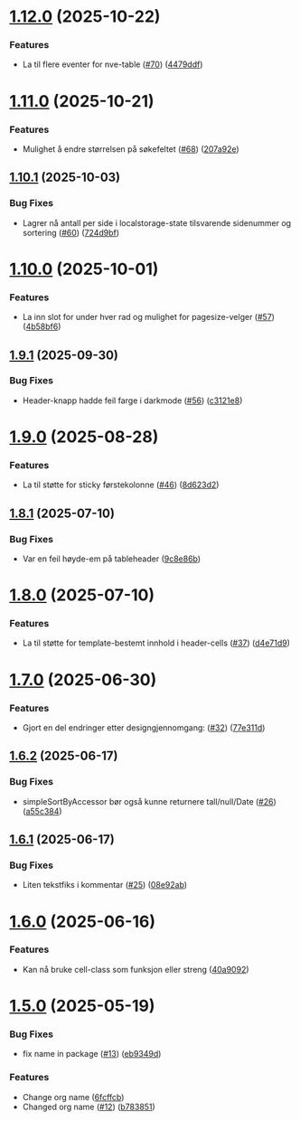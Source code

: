 # [1.12.0](https://github.com/NVE/nve-vue-components/compare/v1.11.0...v1.12.0) (2025-10-22)


### Features

* La til flere eventer for nve-table ([#70](https://github.com/NVE/nve-vue-components/issues/70)) ([4479ddf](https://github.com/NVE/nve-vue-components/commit/4479ddf5592709d617cd7972890223bfb65ac1b1))

# [1.11.0](https://github.com/NVE/nve-vue-components/compare/v1.10.1...v1.11.0) (2025-10-21)


### Features

* Mulighet å endre størrelsen på søkefeltet ([#68](https://github.com/NVE/nve-vue-components/issues/68)) ([207a92e](https://github.com/NVE/nve-vue-components/commit/207a92ef89e0955d3123beff3f72f44955db6c8a))

## [1.10.1](https://github.com/NVE/nve-vue-components/compare/v1.10.0...v1.10.1) (2025-10-03)


### Bug Fixes

* Lagrer nå antall per side i localstorage-state tilsvarende sidenummer og sortering ([#60](https://github.com/NVE/nve-vue-components/issues/60)) ([724d9bf](https://github.com/NVE/nve-vue-components/commit/724d9bfc2acc866c14b86649f1f9d2138c6265b3))

# [1.10.0](https://github.com/NVE/nve-vue-components/compare/v1.9.1...v1.10.0) (2025-10-01)


### Features

* La inn slot for under hver rad og mulighet for pagesize-velger ([#57](https://github.com/NVE/nve-vue-components/issues/57)) ([4b58bf6](https://github.com/NVE/nve-vue-components/commit/4b58bf602b82484a770cec2256fd9a3f77c4041b))

## [1.9.1](https://github.com/NVE/nve-vue-components/compare/v1.9.0...v1.9.1) (2025-09-30)


### Bug Fixes

* Header-knapp hadde feil farge i darkmode ([#56](https://github.com/NVE/nve-vue-components/issues/56)) ([c3121e8](https://github.com/NVE/nve-vue-components/commit/c3121e8416dd8790a225a82a73d5a16defde3359))

# [1.9.0](https://github.com/NVE/nve-vue-components/compare/v1.8.1...v1.9.0) (2025-08-28)


### Features

* La til støtte for sticky førstekolonne ([#46](https://github.com/NVE/nve-vue-components/issues/46)) ([8d623d2](https://github.com/NVE/nve-vue-components/commit/8d623d28f1686ed5dd5b29048474eaff9e494db0))

## [1.8.1](https://github.com/NVE/nve-vue-components/compare/v1.8.0...v1.8.1) (2025-07-10)


### Bug Fixes

* Var en feil høyde-em på tableheader ([9c8e86b](https://github.com/NVE/nve-vue-components/commit/9c8e86b2c58e870770f43ec413b17660ef35c527))

# [1.8.0](https://github.com/NVE/nve-vue-components/compare/v1.7.0...v1.8.0) (2025-07-10)


### Features

* La til støtte for template-bestemt innhold i header-cells ([#37](https://github.com/NVE/nve-vue-components/issues/37)) ([d4e71d9](https://github.com/NVE/nve-vue-components/commit/d4e71d9e78008494f093c70327605c216e0b22ec))

# [1.7.0](https://github.com/NVE/nve-vue-components/compare/v1.6.2...v1.7.0) (2025-06-30)


### Features

* Gjort en del endringer etter designgjennomgang: ([#32](https://github.com/NVE/nve-vue-components/issues/32)) ([77e311d](https://github.com/NVE/nve-vue-components/commit/77e311da6f5267da606efa8a03eddd1e72a96ec3))

## [1.6.2](https://github.com/NVE/nve-vue-components/compare/v1.6.1...v1.6.2) (2025-06-17)


### Bug Fixes

* simpleSortByAccessor bør også kunne returnere tall/null/Date ([#26](https://github.com/NVE/nve-vue-components/issues/26)) ([a55c384](https://github.com/NVE/nve-vue-components/commit/a55c3845ed695d5f0dc60a4d0d34723bd010b09e))

## [1.6.1](https://github.com/NVE/nve-vue-components/compare/v1.6.0...v1.6.1) (2025-06-17)


### Bug Fixes

* Liten tekstfiks i kommentar ([#25](https://github.com/NVE/nve-vue-components/issues/25)) ([08e92ab](https://github.com/NVE/nve-vue-components/commit/08e92ab2dc85096fd6b79d1c910341a4ada90b0e))

# [1.6.0](https://github.com/NVE/nve-vue-components/compare/v1.5.0...v1.6.0) (2025-06-16)


### Features

* Kan nå bruke cell-class som funksjon eller streng ([40a9092](https://github.com/NVE/nve-vue-components/commit/40a9092763cd76286236c1600bbbdf61e4d437f7))

# [1.5.0](https://github.com/NVE/nve-vue-components/compare/v1.4.1...v1.5.0) (2025-05-19)


### Bug Fixes

* fix name in package ([#13](https://github.com/NVE/nve-vue-components/issues/13)) ([eb9349d](https://github.com/NVE/nve-vue-components/commit/eb9349db28719f94be91b10255c2c6cd184182f7))


### Features

* Change org name ([6fcffcb](https://github.com/NVE/nve-vue-components/commit/6fcffcb7d8ae1a3d9661213b1da7dfa6ed9854ed))
* Changed org name ([#12](https://github.com/NVE/nve-vue-components/issues/12)) ([b783851](https://github.com/NVE/nve-vue-components/commit/b78385182bb688920fa94489bbca8391f1ecc49e))
